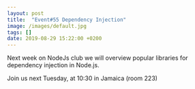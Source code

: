 ```yaml
---
layout: post
title:  "Event#55 Dependency Injection"
image: /images/default.jpg
tags: []
date: 2019-08-29 15:22:00 +0200
---
```


Next week on NodeJs club we will overview popular libraries for dependency injection in Node.js.[]()

Join us next Tuesday, at 10:30 in Jamaica (room 223)